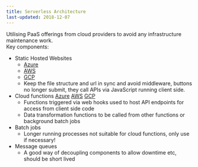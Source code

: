 ```yaml
---
title: Serverless Architecture
last-updated: 2018-12-07
---
```

  


Utilising PaaS offerings from cloud providers to avoid any infrastructure maintenance work.  
Key components:
* Static Hosted Websites
    * [Azure](https://docs.microsoft.com/en-us/azure/storage/blobs/storage-blob-static-website)
    * [AWS](https://docs.aws.amazon.com/AmazonS3/latest/dev/WebsiteHosting.html) 
    * [GCP](https://cloud.google.com/storage/docs/hosting-static-website)
    * Keep the file structure and url in sync and avoid middleware, buttons no longer submit, they call APIs via JavaScript running client side.
* Cloud functions [Azure](https://azure.microsoft.com/en-gb/services/functions/) [AWS](https://aws.amazon.com/lambda/) [GCP](https://cloud.google.com/functions/)
    * Functions triggered via web hooks used to host API endpoints for access from client side code
    * Data transformation functions to be called from other functions or background batch jobs
* Batch jobs
  * Longer running processes not suitable for cloud functions, only use if necessary!
* Message queues
  * A good way of decoupling components to allow downtime etc, should be short lived
